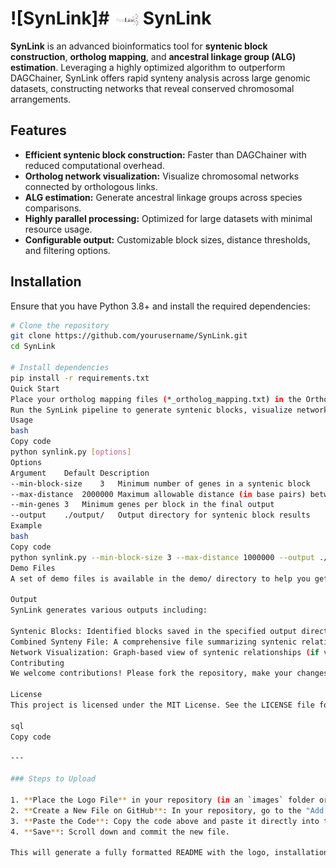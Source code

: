 # ![SynLink]# <img src="./SynLink.png" alt="SynLink" width="40" style="vertical-align: middle;"> SynLink


**SynLink** is an advanced bioinformatics tool for **syntenic block construction**, **ortholog mapping**, and **ancestral linkage group (ALG) estimation**. Leveraging a highly optimized algorithm to outperform DAGChainer, SynLink offers rapid synteny analysis across large genomic datasets, constructing networks that reveal conserved chromosomal arrangements. 

## Features

- **Efficient syntenic block construction:** Faster than DAGChainer with reduced computational overhead.
- **Ortholog network visualization:** Visualize chromosomal networks connected by orthologous links.
- **ALG estimation:** Generate ancestral linkage groups across species comparisons.
- **Highly parallel processing:** Optimized for large datasets with minimal resource usage.
- **Configurable output:** Customizable block sizes, distance thresholds, and filtering options.

## Installation

Ensure that you have Python 3.8+ and install the required dependencies:

```bash
# Clone the repository
git clone https://github.com/yourusername/SynLink.git
cd SynLink

# Install dependencies
pip install -r requirements.txt
Quick Start
Place your ortholog mapping files (*_ortholog_mapping.txt) in the OrthologMapping folder.
Run the SynLink pipeline to generate syntenic blocks, visualize networks, and estimate ALGs.
Usage
bash
Copy code
python synlink.py [options]
Options
Argument	Default	Description
--min-block-size	3	Minimum number of genes in a syntenic block
--max-distance	2000000	Maximum allowable distance (in base pairs) between genes in a block
--min-genes	3	Minimum genes per block in the final output
--output	./output/	Output directory for syntenic block results
Example
bash
Copy code
python synlink.py --min-block-size 3 --max-distance 1000000 --output ./results/
Demo Files
A set of demo files is available in the demo/ directory to help you get started. After cloning the repository, you can run SynLink on these files to understand how it works and explore the results.

Output
SynLink generates various outputs including:

Syntenic Blocks: Identified blocks saved in the specified output directory.
Combined Synteny File: A comprehensive file summarizing syntenic relationships across species.
Network Visualization: Graph-based view of syntenic relationships (if visualization modules are installed).
Contributing
We welcome contributions! Please fork the repository, make your changes, and submit a pull request.

License
This project is licensed under the MIT License. See the LICENSE file for details.

sql
Copy code

---

### Steps to Upload

1. **Place the Logo File** in your repository (in an `images` folder or similar).
2. **Create a New File on GitHub**: In your repository, go to the "Add file" dropdown and select "Create new file." Name it `README.md`.
3. **Paste the Code**: Copy the code above and paste it directly into the GitHub editor.
4. **Save**: Scroll down and commit the new file.

This will generate a fully formatted README with the logo, installation instructions, usage options, and

